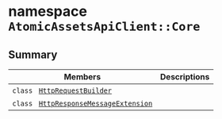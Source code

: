 # namespace `AtomicAssetsApiClient::Core` 

## Summary

 Members                                | Descriptions                                
----------------------------------------|---------------------------------------------
`class ` [`HttpRequestBuilder`](AtomicAssetsApiClient--Core--HttpRequestBuilder.md) | 
`class ` [`HttpResponseMessageExtension`](AtomicAssetsApiClient--Core--HttpResponseMessageExtension.md) | 

